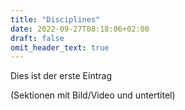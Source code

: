 ```yaml
---
title: "Disciplines"
date: 2022-09-27T08:18:06+02:00
draft: false
omit_header_text: true
---
```


Dies ist der erste Eintrag

(Sektionen mit Bild/Video und untertitel)
